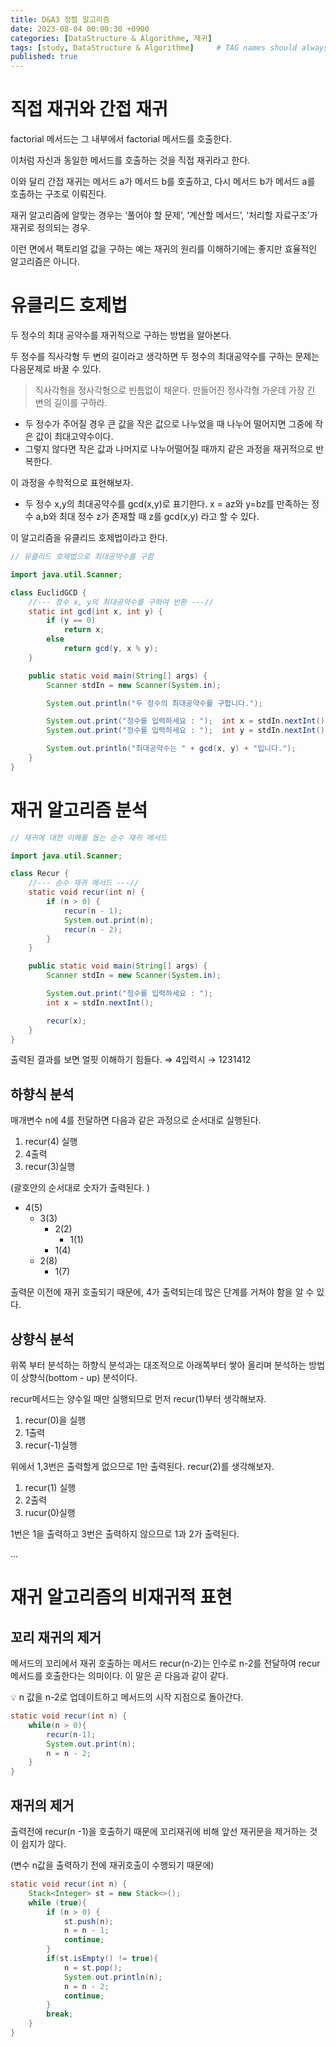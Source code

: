 ```yaml
---
title: D&A3 정렬 알고리즘
date: 2023-08-04 00:00:30 +0900
categories: [DataStructure & Algorithme, 재귀]
tags: [study, DataStructure & Algorithme]     # TAG names should always be lowercase
published: true
---
```


# 직접 재귀와 간접 재귀

factorial 메서드는 그 내부에서 factorial 메서드를 호출한다. 

이처럼 자신과 동일한 메서드를 호출하는 것을 직접 재귀라고 한다.

이와 달리 간접 재귀는 메서드 a가 메서드 b를 호출하고, 다시 메서드 b가 메서드 a를 호출하는 구조로 이뤄진다. 

재귀 알고리즘에 알맞는 경우는 ‘풀어야 할 문제’, ‘계산할 메서드’, ‘처리할 자료구조’가 재귀로 정의되는 경우. 

이런 면에서 팩토리얼 값을 구하는 예는 재귀의 원리를 이해하기에는 좋지만 효율적인 알고리즘은 아니다. 

 

# 유클리드 호제법

두 정수의 최대 공약수를 재귀적으로 구하는 방법을 알아본다. 

두 정수를 직사각형 두 변의 길이라고 생각하면 두 정수의 최대공약수를 구하는 문제는 다음문제로 바꿀 수 있다. 

> 직사각형을 정사각형으로 빈틈없이 채운다. 만들어진 정사각형 가운데 가장 긴 변의 길이를 구하라.
> 
- 두 정수가 주어질 경우 큰 값을 작은 값으로 나누었을 때 나누어 떨어지면 그중에 작은 값이 최대고약수이다.
- 그렇지 않다면 작은 값과 나머지로 나누어떨어질 때까지 같은 과정을 재귀적으로 반복한다.

이 과정을 수학적으로 표현해보자. 

- 두 정수 x,y의 최대공약수를  gcd(x,y)로 표기한다. x = az와 y=bz를 만족하는 정수 a,b와 최대 정수 z가 존재할 때 z를 gcd(x,y) 라고 할 수 있다.

이 알고리즘을 유클리드 호제법이라고 한다. 

```java
// 유클리드 호제법으로 최대공약수를 구함

import java.util.Scanner;

class EuclidGCD {
    //--- 정수 x, y의 최대공약수를 구하여 반환 ---//
    static int gcd(int x, int y) {
        if (y == 0)
            return x;
        else
            return gcd(y, x % y);
    }

    public static void main(String[] args) {
        Scanner stdIn = new Scanner(System.in);

        System.out.println("두 정수의 최대공약수를 구합니다.");

        System.out.print("정수를 입력하세요 : ");  int x = stdIn.nextInt();
        System.out.print("정수를 입력하세요 : ");  int y = stdIn.nextInt();

        System.out.println("최대공약수는 " + gcd(x, y) + "입니다.");
    }
}
```

# 재귀 알고리즘 분석

```java
// 재귀에 대한 이해를 돕는 순수 재귀 메서드

import java.util.Scanner;

class Recur {
    //--- 순수 재귀 메서드 ---//
    static void recur(int n) {
        if (n > 0) {
            recur(n - 1);
            System.out.print(n);
            recur(n - 2);
        }
    }

    public static void main(String[] args) {
        Scanner stdIn = new Scanner(System.in);

        System.out.print("정수를 입력하세요 : ");
        int x = stdIn.nextInt();

        recur(x);
    }
}
```

출력된 결과를 보면 얼핏 이해하기 힘들다. ⇒ 4입력시 → 1231412 

## 하향식 분석

매개변수 n에 4를 전달하면 다음과 같은 과정으로 순서대로 실행된다. 

1. recur(4) 실행
2. 4출력
3. recur(3)실행 

(괄호안의 순서대로 숫자가 출력된다. )

- 4(5)
    - 3(3)
        - 2(2)
            - 1(1)
        - 1(4)
    - 2(8)
        - 1(7)

출력문 이전에 재귀 호출되기 때문에, 4가 출력되는데 많은 단계를 거쳐야 함을 알 수 있다. 

## 상향식 분석

위쪽 부터 분석하는 하향식 분석과는 대조적으로 아래쪽부터 쌓아 올리며 분석하는 방법이 상향식(bottom - up) 분석이다. 

recur메서드는 양수일 때만 실행되므로 먼저 recur(1)부터 생각해보자. 

1. recur(0)을 실행
2. 1출력
3. recur(-1)실행

위에서 1,3번은 출력할게 없으므로 1만 출력된다. recur(2)를 생각해보자. 

1. recur(1) 실행
2. 2출력
3. rucur(0)실행

1번은 1을 출력하고 3번은 출력하지 않으므로 1과 2가 출력된다. 

…
  
  
# 재귀 알고리즘의 비재귀적 표현

## 꼬리 재귀의 제거

메서드의 꼬리에서 재귀 호출하는 메서드 recur(n-2)는 인수로 n-2를 전달하여 recur 메서드를 호출한다는 의미이다. 이 말은 곧 다음과 같이 같다. 

<aside>
💡 n 값을 n-2로 업데이트하고 메서드의 시작 지점으로 돌아간다.

</aside>

```java
static void recur(int n) {
	while(n > 0){
		recur(n-1);
		System.out.print(n);
		n = n - 2;
	}
}
```

## 재귀의 제거

출력전에 recur(n -1)을 호출하기 때문에 꼬리재귀에 비해 앞선 재귀문을 제거하는 것이 쉽지가 않다. 

(변수 n값을 출력하기 전에 재귀호출이 수행되기 때문에)

```java
static void recur(int n) {
    Stack<Integer> st = new Stack<>();
    while (true){
        if (n > 0) {
            st.push(n);
            n = n - 1;
            continue;
        }
        if(st.isEmpty() != true){
            n = st.pop();
            System.out.println(n);
            n = n - 2;
            continue;
        }
        break;
    }
}
```